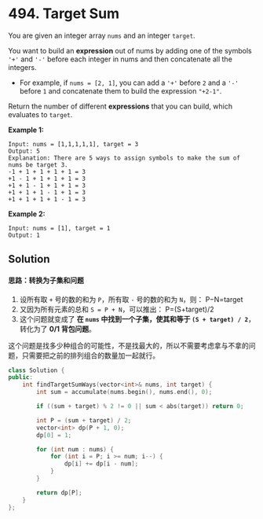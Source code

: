 # 494. Target Sum

You are given an integer array `nums` and an integer `target`.

You want to build an **expression** out of nums by adding one of the symbols `'+'` and `'-'` before each integer in nums and then concatenate all the integers.

- For example, if `nums = [2, 1]`, you can add a `'+'` before `2` and a `'-'` before `1` and concatenate them to build the expression `"+2-1"`.

Return the number of different **expressions** that you can build, which evaluates to `target`.

 

**Example 1:**

```
Input: nums = [1,1,1,1,1], target = 3
Output: 5
Explanation: There are 5 ways to assign symbols to make the sum of nums be target 3.
-1 + 1 + 1 + 1 + 1 = 3
+1 - 1 + 1 + 1 + 1 = 3
+1 + 1 - 1 + 1 + 1 = 3
+1 + 1 + 1 - 1 + 1 = 3
+1 + 1 + 1 + 1 - 1 = 3
```

**Example 2:**

```
Input: nums = [1], target = 1
Output: 1
```

## Solution

#### **思路：转换为子集和问题**

1. 设所有取 `+` 号的数的和为 `P`，所有取 `-` 号的数的和为 `N`，则： P−N=target
2. 又因为所有元素的总和 `S = P + N`，可以推出： P=(S+target)/2
3. 这个问题就变成了 **在 `nums` 中找到一个子集，使其和等于 `(S + target) / 2`**，转化为了 **0/1 背包问题**。

这个问题是找多少种组合的可能性，不是找最大的，所以不需要考虑拿与不拿的问题，只需要把之前的排列组合的数量加一起就行。

```c++
class Solution {
public:
    int findTargetSumWays(vector<int>& nums, int target) {
        int sum = accumulate(nums.begin(), nums.end(), 0);

        if ((sum + target) % 2 != 0 || sum < abs(target)) return 0;

        int P = (sum + target) / 2; 
        vector<int> dp(P + 1, 0);
        dp[0] = 1;

        for (int num : nums) {
            for (int i = P; i >= num; i--) {
                dp[i] += dp[i - num];
            }
        }

        return dp[P];
    }
};
```

